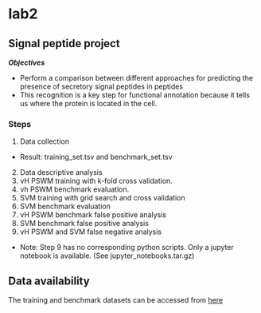 # lab2

## Signal peptide project

***Objectives***
- Perform a comparison between different approaches for predicting the presence of secretory signal peptides in peptides
- This recognition is a key step for functional annotation because it tells us where the protein is located in the cell. 

### Steps

1. Data collection
- Result: training_set.tsv and benchmark_set.tsv
2. Data descriptive analysis
3. vH PSWM training with k-fold cross validation.
4. vh PSWM benchmark evaluation. 
5. SVM training with grid search and cross validation
6. SVM benchmark evaluation
7. vH PSWM benchmark false positive analysis
8. SVM benchmark false positive analysis
9. vH PSWM and SVM false negative analysis
- Note: Step 9 has no corresponding python scripts. Only a jupyter notebook is available. (See jupyter_notebooks.tar.gz)

## Data availability
The training and benchmark datasets can be accessed from [here](input_data/)
 
